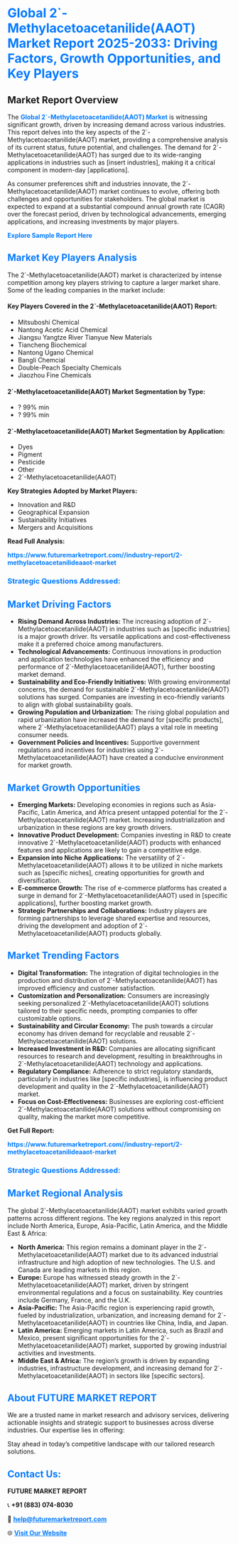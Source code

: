 <h1 style="color: #007BFF;">Global 2`-Methylacetoacetanilide(AAOT) Market Report 2025-2033: Driving Factors, Growth Opportunities, and Key Players</h1>

<section id="overview">
<h2>Market Report Overview</h2>
<p>The <a href="https://www.futuremarketreport.com//industry-report/2-methylacetoacetanilideaaot-market" style="color: #007BFF; text-decoration: none;"><strong>Global 2`-Methylacetoacetanilide(AAOT) Market</strong></a> is witnessing significant growth, driven by increasing demand across various industries. This report delves into the key aspects of the 2`-Methylacetoacetanilide(AAOT) market, providing a comprehensive analysis of its current status, future potential, and challenges. The demand for 2`-Methylacetoacetanilide(AAOT) has surged due to its wide-ranging applications in industries such as [insert industries], making it a critical component in modern-day [applications].</p>
<p>As consumer preferences shift and industries innovate, the 2`-Methylacetoacetanilide(AAOT) market continues to evolve, offering both challenges and opportunities for stakeholders. The global market is expected to expand at a substantial compound annual growth rate (CAGR) over the forecast period, driven by technological advancements, emerging applications, and increasing investments by major players.</p>
</section>

<section id="overview">
<p><a href="https://www.futuremarketreport.com//request-sample/reportId=46782" style="color: #007BFF; text-decoration: none;"><strong>Explore Sample Report Here</strong></a></p>
</section>

<section id="key-players">
<h2 style="color: #007BFF;">Market Key Players Analysis</h2>
<p>The 2`-Methylacetoacetanilide(AAOT) market is characterized by intense competition among key players striving to capture a larger market share. Some of the leading companies in the market include:</p>
<h4>Key Players Covered in the 2`-Methylacetoacetanilide(AAOT) Report:</h4>
<ul><li>Mitsuboshi Chemical</li><li>Nantong Acetic Acid Chemical</li><li>Jiangsu Yangtze River Tianyue New Materials</li><li>Tiancheng Biochemical</li><li>Nantong Ugano Chemical</li><li>Bangli Chemcial</li><li>Double-Peach Specialty Chemicals</li><li>Jiaozhou Fine Chemicals</li></ul>
<h4>2`-Methylacetoacetanilide(AAOT) Market Segmentation by Type:</h4>
<ul><li>? 99% min</li><li>? 99% min</li></ul>

<h4>2`-Methylacetoacetanilide(AAOT) Market Segmentation by Application:</h4>
<ul><li>Dyes</li><li>Pigment</li><li>Pesticide</li><li>Other</li><li>2`-Methylacetoacetanilide(AAOT)</li></ul>
<p><strong>Key Strategies Adopted by Market Players:</strong></p>
<ul>
<li>Innovation and R&D</li>
<li>Geographical Expansion</li>
<li>Sustainability Initiatives</li>
<li>Mergers and Acquisitions</li>
</ul>
</section>

<section>
<p><strong>Read Full Analysis: </strong></p><a href="https://www.futuremarketreport.com//industry-report/2-methylacetoacetanilideaaot-market" style="color: #007BFF; text-decoration: none;"><strong>https://www.futuremarketreport.com//industry-report/2-methylacetoacetanilideaaot-market</strong></a>
<h3 style="color: #007BFF;">Strategic Questions Addressed:</h3>
</section>

<section id="driving-factors">
<h2 style="color: #007BFF;">Market Driving Factors</h2>
<ul>
<li><strong>Rising Demand Across Industries:</strong> The increasing adoption of 2`-Methylacetoacetanilide(AAOT) in industries such as [specific industries] is a major growth driver. Its versatile applications and cost-effectiveness make it a preferred choice among manufacturers.</li>
<li><strong>Technological Advancements:</strong> Continuous innovations in production and application technologies have enhanced the efficiency and performance of 2`-Methylacetoacetanilide(AAOT), further boosting market demand.</li>
<li><strong>Sustainability and Eco-Friendly Initiatives:</strong> With growing environmental concerns, the demand for sustainable 2`-Methylacetoacetanilide(AAOT) solutions has surged. Companies are investing in eco-friendly variants to align with global sustainability goals.</li>
<li><strong>Growing Population and Urbanization:</strong> The rising global population and rapid urbanization have increased the demand for [specific products], where 2`-Methylacetoacetanilide(AAOT) plays a vital role in meeting consumer needs.</li>
<li><strong>Government Policies and Incentives:</strong> Supportive government regulations and incentives for industries using 2`-Methylacetoacetanilide(AAOT) have created a conducive environment for market growth.</li>
</ul>
</section>

<section id="growth-opportunities">
<h2 style="color: #007BFF;">Market Growth Opportunities</h2>
<ul>
<li><strong>Emerging Markets:</strong> Developing economies in regions such as Asia-Pacific, Latin America, and Africa present untapped potential for the 2`-Methylacetoacetanilide(AAOT) market. Increasing industrialization and urbanization in these regions are key growth drivers.</li>
<li><strong>Innovative Product Development:</strong> Companies investing in R&D to create innovative 2`-Methylacetoacetanilide(AAOT) products with enhanced features and applications are likely to gain a competitive edge.</li>
<li><strong>Expansion into Niche Applications:</strong> The versatility of 2`-Methylacetoacetanilide(AAOT) allows it to be utilized in niche markets such as [specific niches], creating opportunities for growth and diversification.</li>
<li><strong>E-commerce Growth:</strong> The rise of e-commerce platforms has created a surge in demand for 2`-Methylacetoacetanilide(AAOT) used in [specific applications], further boosting market growth.</li>
<li><strong>Strategic Partnerships and Collaborations:</strong> Industry players are forming partnerships to leverage shared expertise and resources, driving the development and adoption of 2`-Methylacetoacetanilide(AAOT) products globally.</li>
</ul>
</section>

<section id="trending-factors">
<h2 style="color: #007BFF;">Market Trending Factors</h2>
<ul>
<li><strong>Digital Transformation:</strong> The integration of digital technologies in the production and distribution of 2`-Methylacetoacetanilide(AAOT) has improved efficiency and customer satisfaction.</li>
<li><strong>Customization and Personalization:</strong> Consumers are increasingly seeking personalized 2`-Methylacetoacetanilide(AAOT) solutions tailored to their specific needs, prompting companies to offer customizable options.</li>
<li><strong>Sustainability and Circular Economy:</strong> The push towards a circular economy has driven demand for recyclable and reusable 2`-Methylacetoacetanilide(AAOT) solutions.</li>
<li><strong>Increased Investment in R&D:</strong> Companies are allocating significant resources to research and development, resulting in breakthroughs in 2`-Methylacetoacetanilide(AAOT) technology and applications.</li>
<li><strong>Regulatory Compliance:</strong> Adherence to strict regulatory standards, particularly in industries like [specific industries], is influencing product development and quality in the 2`-Methylacetoacetanilide(AAOT) market.</li>
<li><strong>Focus on Cost-Effectiveness:</strong> Businesses are exploring cost-efficient 2`-Methylacetoacetanilide(AAOT) solutions without compromising on quality, making the market more competitive.</li>
</ul>
</section>

<section>
<p><strong>Get Full Report: </strong></p><a href="https://www.futuremarketreport.com//industry-report/2-methylacetoacetanilideaaot-market" style="color: #007BFF; text-decoration: none;"><strong>https://www.futuremarketreport.com//industry-report/2-methylacetoacetanilideaaot-market</strong></a>
<h3 style="color: #007BFF;">Strategic Questions Addressed:</h3>
</section>


<section id="regional-analysis">
<h2 style="color: #007BFF;">Market Regional Analysis</h2>
<p>The global 2`-Methylacetoacetanilide(AAOT) market exhibits varied growth patterns across different regions. The key regions analyzed in this report include North America, Europe, Asia-Pacific, Latin America, and the Middle East & Africa:</p>
<ul>
<li><strong>North America:</strong> This region remains a dominant player in the 2`-Methylacetoacetanilide(AAOT) market due to its advanced industrial infrastructure and high adoption of new technologies. The U.S. and Canada are leading markets in this region.</li>
<li><strong>Europe:</strong> Europe has witnessed steady growth in the 2`-Methylacetoacetanilide(AAOT) market, driven by stringent environmental regulations and a focus on sustainability. Key countries include Germany, France, and the U.K.</li>
<li><strong>Asia-Pacific:</strong> The Asia-Pacific region is experiencing rapid growth, fueled by industrialization, urbanization, and increasing demand for 2`-Methylacetoacetanilide(AAOT) in countries like China, India, and Japan.</li>
<li><strong>Latin America:</strong> Emerging markets in Latin America, such as Brazil and Mexico, present significant opportunities for the 2`-Methylacetoacetanilide(AAOT) market, supported by growing industrial activities and investments.</li>
<li><strong>Middle East & Africa:</strong> The region’s growth is driven by expanding industries, infrastructure development, and increasing demand for 2`-Methylacetoacetanilide(AAOT) in sectors like [specific sectors].</li>
</ul>
</section>

<footer>
<h2 style="color: #007BFF;">About FUTURE MARKET REPORT</h2>
<p>We are a trusted name in market research and advisory services, delivering actionable insights and strategic support to businesses across diverse industries. Our expertise lies in offering:</p>

<p>Stay ahead in today’s competitive landscape with our tailored research solutions.</p>

<h2 style="color: #007BFF;">Contact Us:</h2>
<p><strong>FUTURE MARKET REPORT</strong></p>
<p>📞 <strong>+91 (883) 074-8030</strong></p>
<p>📧 <strong><a href="mailto:help@futuremarketreport.com" style="color: #007BFF;">help@futuremarketreport.com</a></strong></p>
<p>🌐 <strong><a href="https://www.futuremarketreport.com/" style="color: #007BFF;">Visit Our Website</a></strong></p>
</footer>